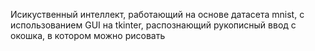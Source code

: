 Исикуственный интеллект, работающий на основе датасета mnist, с использованием GUI на tkinter, распознающий рукописный ввод с окошка, в котором можно рисовать
